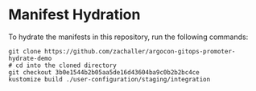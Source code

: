 # Manifest Hydration

To hydrate the manifests in this repository, run the following commands:

```shell
git clone https://github.com/zachaller/argocon-gitops-promoter-hydrate-demo
# cd into the cloned directory
git checkout 3b0e1544b2b05aa5de16d43604ba9c0b2b2bc4ce
kustomize build ./user-configuration/staging/integration
```

